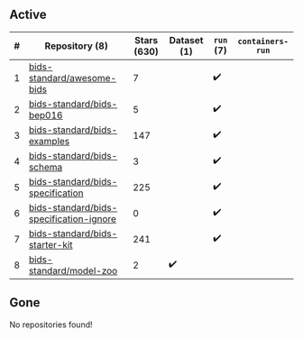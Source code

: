 ## Active
| # | Repository (8) | Stars (630) | Dataset (1) | `run` (7) | `containers-run` |
| --- | --- | --- | --- | --- | --- |
| 1 | [bids-standard/awesome-bids](https://github.com/bids-standard/awesome-bids) | 7 |  | :heavy_check_mark: |  |
| 2 | [bids-standard/bids-bep016](https://github.com/bids-standard/bids-bep016) | 5 |  | :heavy_check_mark: |  |
| 3 | [bids-standard/bids-examples](https://github.com/bids-standard/bids-examples) | 147 |  | :heavy_check_mark: |  |
| 4 | [bids-standard/bids-schema](https://github.com/bids-standard/bids-schema) | 3 |  | :heavy_check_mark: |  |
| 5 | [bids-standard/bids-specification](https://github.com/bids-standard/bids-specification) | 225 |  | :heavy_check_mark: |  |
| 6 | [bids-standard/bids-specification-ignore](https://github.com/bids-standard/bids-specification-ignore) | 0 |  | :heavy_check_mark: |  |
| 7 | [bids-standard/bids-starter-kit](https://github.com/bids-standard/bids-starter-kit) | 241 |  | :heavy_check_mark: |  |
| 8 | [bids-standard/model-zoo](https://github.com/bids-standard/model-zoo) | 2 | :heavy_check_mark: |  |  |

## Gone
No repositories found!
